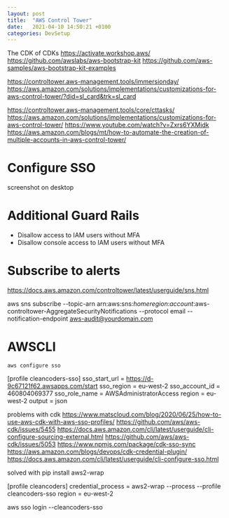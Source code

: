 ```yaml
---
layout: post
title:  "AWS Control Tower"
date:   2021-04-10 14:50:21 +0100
categories: DevSetup
---
```


The CDK of CDKs
https://activate.workshop.aws/
https://github.com/awslabs/aws-bootstrap-kit
https://github.com/aws-samples/aws-bootstrap-kit-examples 


https://controltower.aws-management.tools/immersionday/
https://aws.amazon.com/solutions/implementations/customizations-for-aws-control-tower/?did=sl_card&trk=sl_card


https://controltower.aws-management.tools/core/cttasks/
https://aws.amazon.com/solutions/implementations/customizations-for-aws-control-tower/
https://www.youtube.com/watch?v=Zxrs6YXMidk 
https://aws.amazon.com/blogs/mt/how-to-automate-the-creation-of-multiple-accounts-in-aws-control-tower/ 
# Configure SSO
screenshot on desktop



# Additional Guard Rails
- Disallow access to IAM users without MFA
- Disallow console access to IAM users without MFA

# Subscribe to alerts 
https://docs.aws.amazon.com/controltower/latest/userguide/sns.html


aws sns subscribe --topic-arn arn:aws:sns:*homeregion*:*account*:aws-controltower-AggregateSecurityNotifications --protocol email --notification-endpoint aws-audit@yourdomain.com

# AWSCLI
```
aws configure sso
```


[profile cleancoders-sso]
sso_start_url = https://d-9c67121f62.awsapps.com/start
sso_region = eu-west-2
sso_account_id = 460804069377
sso_role_name = AWSAdministratorAccess
region = eu-west-2
output = json

problems with cdk 
https://www.matscloud.com/blog/2020/06/25/how-to-use-aws-cdk-with-aws-sso-profiles/ 
https://github.com/aws/aws-cdk/issues/5455 
https://docs.aws.amazon.com/cli/latest/userguide/cli-configure-sourcing-external.html 
https://github.com/aws/aws-cdk/issues/5053 
https://www.npmjs.com/package/cdk-sso-sync 
https://aws.amazon.com/blogs/devops/cdk-credential-plugin/ 
https://docs.aws.amazon.com/cli/latest/userguide/cli-configure-sso.html 

solved with 
pip install aws2-wrap

[profile cleancoders]
credential_process = aws2-wrap --process --profile cleancoders-sso
region = eu-west-2


aws sso login --cleancoders-sso
